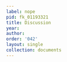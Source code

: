 ```yaml
---
label: nope
pid: fk_01193321
title: Discussion
year: 
author: 
order: '042'
layout: single
collection: documents
---
```

